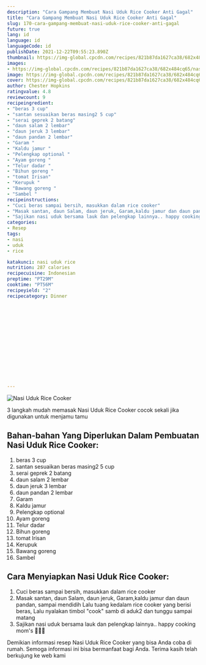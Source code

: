 ```yaml
---
description: "Cara Gampang Membuat Nasi Uduk Rice Cooker Anti Gagal"
title: "Cara Gampang Membuat Nasi Uduk Rice Cooker Anti Gagal"
slug: 170-cara-gampang-membuat-nasi-uduk-rice-cooker-anti-gagal
future: true
lang: id
language: id
languageCode: id
publishDate: 2021-12-22T09:55:23.890Z 
thumbnail: https://img-global.cpcdn.com/recipes/821b87da1627ca38/682x484cq65/nasi-uduk-rice-cooker-foto-resep-utama.webp
images:
- https://img-global.cpcdn.com/recipes/821b87da1627ca38/682x484cq65/nasi-uduk-rice-cooker-foto-resep-utama.webp
image: https://img-global.cpcdn.com/recipes/821b87da1627ca38/682x484cq65/nasi-uduk-rice-cooker-foto-resep-utama.webp
cover: https://img-global.cpcdn.com/recipes/821b87da1627ca38/682x484cq65/nasi-uduk-rice-cooker-foto-resep-utama.webp
author: Chester Hopkins
ratingvalue: 4.8
reviewcount: 9
recipeingredient:
- "beras 3 cup"
- "santan sesuaikan beras masing2 5 cup"
- "serai geprek 2 batang"
- "daun salam 2 lembar"
- "daun jeruk 3 lembar"
- "daun pandan 2 lembar"
- "Garam "
- "Kaldu jamur "
- "Pelengkap optional "
- "Ayam goreng "
- "Telur dadar "
- "Bihun goreng "
- "tomat Irisan"
- "Kerupuk "
- "Bawang goreng "
- "Sambel "
recipeinstructions:
- "Cuci beras sampai bersih, masukkan dalam rice cooker"
- "Masak santan, daun Salam, daun jeruk, Garam,kaldu jamur dan daun pandan, sampai mendidih Lalu tuang kedalam rice cooker yang berisi beras, Lalu nyalakan timbol &#34;cook&#34; samb di aduk2 dan tunggu sampai matang"
- "Sajikan nasi uduk bersama lauk dan pelengkap lainnya.. happy cooking mom&#39;s 💚💚💚"
categories:
- Resep
tags:
- nasi
- uduk
- rice

katakunci: nasi uduk rice 
nutrition: 287 calories
recipecuisine: Indonesian
preptime: "PT29M"
cooktime: "PT56M"
recipeyield: "2"
recipecategory: Dinner


     
    
    
    
    
    
    
    
    
    
    
      
    
---
```



![Nasi Uduk Rice Cooker](https://img-global.cpcdn.com/recipes/821b87da1627ca38/682x484cq65/nasi-uduk-rice-cooker-foto-resep-utama.webp)

3 langkah mudah memasak  Nasi Uduk Rice Cooker cocok sekali jika digunakan untuk menjamu tamu

<!--inarticleads1-->

## Bahan-bahan Yang Diperlukan Dalam Pembuatan Nasi Uduk Rice Cooker:

1. beras 3 cup
1. santan sesuaikan beras masing2 5 cup
1. serai geprek 2 batang
1. daun salam 2 lembar
1. daun jeruk 3 lembar
1. daun pandan 2 lembar
1. Garam 
1. Kaldu jamur 
1. Pelengkap optional 
1. Ayam goreng 
1. Telur dadar 
1. Bihun goreng 
1. tomat Irisan
1. Kerupuk 
1. Bawang goreng 
1. Sambel 



<!--inarticleads2-->

## Cara Menyiapkan Nasi Uduk Rice Cooker:

1. Cuci beras sampai bersih, masukkan dalam rice cooker
1. Masak santan, daun Salam, daun jeruk, Garam,kaldu jamur dan daun pandan, sampai mendidih Lalu tuang kedalam rice cooker yang berisi beras, Lalu nyalakan timbol &#34;cook&#34; samb di aduk2 dan tunggu sampai matang
1. Sajikan nasi uduk bersama lauk dan pelengkap lainnya.. happy cooking mom&#39;s 💚💚💚




Demikian informasi  resep Nasi Uduk Rice Cooker   yang bisa Anda coba di rumah. Semoga informasi ini bisa bermanfaat bagi Anda. Terima kasih telah berkujung ke web kami
